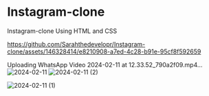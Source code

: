 # Instagram-clone
Instagram-clone Using HTML and CSS



https://github.com/Sarahthedevelopr/Instagram-clone/assets/146328414/e8210908-a7ed-4c28-b91e-95cf8f592659


Uploading WhatsApp Video 2024-02-11 at 12.33.52_790a2f09.mp4…
![2024-02-11](https://github.com/Sarahthedevelopr/Instagram-clone/assets/146328414/a8d3e2a0-e196-4170-9ba6-e7c9e5771b20)
![2024-02-11 (2)](https://github.com/Sarahthedevelopr/Instagram-clone/assets/146328414/386e05e2-683d-48d4-bef9-94181046051e)

![2024-02-11 (1)](https://github.com/Sarahthedevelopr/Instagram-clone/assets/146328414/915e92bf-2d65-480e-b225-fb48a0f6183a)
